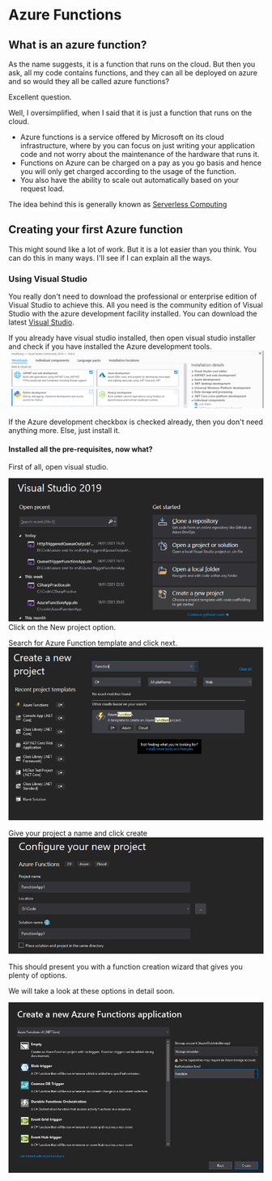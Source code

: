 # Azure Functions


## What is an azure function?

As the name suggests, it is a function that runs on the cloud. But then you ask, all my code contains functions, and they can all be deployed on azure and so would they all be called azure functions?

Excellent question. 

Well, I oversimplified, when I said that it is just a function that runs on the cloud. 

  * Azure functions is a service offered by Microsoft on its cloud infrastructure, where by you can focus on just writing your application code and not worry about the maintenance of the hardware that runs it. 
  * Functions on Azure can be charged on a pay as you go basis and hence you will only get charged according to the usage of the function. 
  * You also have the ability to scale out automatically based on your request load. 

The idea behind this is generally known as [Serverless Computing](https://en.wikipedia.org/wiki/Serverless_computing)

## Creating your first Azure function

This might sound like a lot of work. But it is a lot easier than you think. You can do this in many ways. 
I'll see if I can explain all the ways. 


### Using Visual Studio

You really don't need to download the professional or enterprise edition of Visual Studio to achieve this. All you need is the community edition of Visual Studio with the azure development facility installed. 
You can download the latest [Visual Studio](https://visualstudio.microsoft.com/downloads/).

If you already have visual studio installed, then open visual studio installer and check if you have installed the Azure development tools. 
![vsinstallerazuredevelopment.png](images/vsinstallerazuredevelopment.png)

If the Azure development checkbox is checked already, then you don't need anything more. Else, just install it. 

#### Installed all the pre-requisites, now what?

First of all, open visual studio. 

![azcreatenewproject.png](images/azcreatenewproject.png)
Click on the New project option. 

Search for Azure Function template and click next.
![vsnewprojectazurefunction.png](images/vsnewprojectazurefunction.png)

Give your project a name and click create
![vsprojectname.png](images/vsprojectname.png)

This should present you with a function creation wizard that gives you plenty of options. 

We will take a look at these options in detail soon. 

![vscreatenewfunctionwizard.png](images/vscreatenewfunctionwizard.png)
